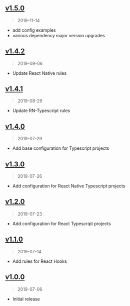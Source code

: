 ## [v1.5.0]

> 2019-11-14

- add config examples
- various dependency major version upgrades

[v1.5.0]: https://github.com/okize/eslint-config-okize/compare/v1.4.2...v1.5.0

## [v1.4.2]

> 2019-09-06

- Update React Native rules

[v1.4.2]: https://github.com/okize/eslint-config-okize/compare/v1.4.1...v1.4.2

## [v1.4.1]

> 2019-08-29

- Update RN-Typescript rules

[v1.4.1]: https://github.com/okize/eslint-config-okize/compare/v1.4.0...v1.4.1

## [v1.4.0]

> 2019-07-29

- Add base configuration for Typescript projects

[v1.4.0]: https://github.com/okize/eslint-config-okize/compare/v1.3.0...v1.4.0

## [v1.3.0]

> 2019-07-26

- Add configuration for React Native Typescript projects

[v1.3.0]: https://github.com/okize/eslint-config-okize/compare/v1.2.0...v1.3.0

## [v1.2.0]

> 2019-07-23

- Add configuration for React Typescript projects

[v1.2.0]: https://github.com/okize/eslint-config-okize/compare/v1.1.0...v1.2.0

## [v1.1.0]

> 2019-07-14

- Add rules for React Hooks

[v1.1.0]: https://github.com/okize/eslint-config-okize/compare/v1.0.0...v1.1.0

## [v1.0.0]

> 2019-07-06

- Initial release

[v1.0.0]: https://github.com/okize/eslint-config-okize/compare/967764bb...v1.0.0
